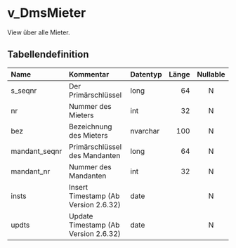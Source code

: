 # v_DmsMieter

View über alle Mieter.

## Tabellendefinition

| Name          | Kommentar                            | Datentyp | Länge | Nullable |
| :------------ | :----------------------------------- | :------- | ----: | :------: |
| s_seqnr       | Der Primärschlüssel                  | long     |    64 |    N     |
| nr            | Nummer des Mieters                   | int      |    32 |    N     |
| bez           | Bezeichnung des Mieters              | nvarchar |   100 |    N     |
| mandant_seqnr | Primärschlüssel des Mandanten        | long     |    64 |    N     |
| mandant_nr    | Nummer des Mandanten                 | int      |    32 |    N     |
| insts         | Insert Timestamp (Ab Version 2.6.32) | date     |       |    N     |
| updts         | Update Timestamp (Ab Version 2.6.32) | date     |       |    N     |
